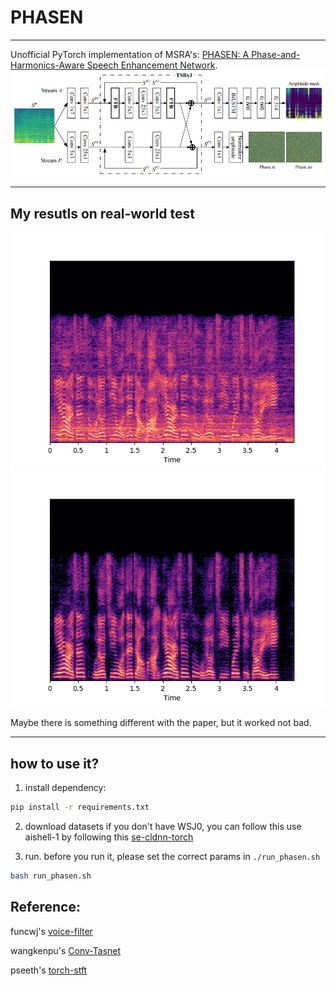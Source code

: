 # PHASEN

---
Unofficial PyTorch implementation of MSRA's:
    [PHASEN: A Phase-and-Harmonics-Aware Speech Enhancement Network](https://arxiv.org/abs/1911.04697).
![](./figs/phasen-net.png) 

---

## My resutls on real-world test
![Noisy](./figs/noisy.png)
![enh](./figs/phasen.png)

Maybe there is something different with the paper, but it worked not bad.

---

## how to use it?
1. install dependency:
```bash
pip install -r requirements.txt

```
2. download datasets 
if you don't have WSJ0, you can follow this use aishell-1 by following this [se-cldnn-torch](https://github.com/huyanxin/se-cldnn-torch) 

3. run.
before you run it, please set the correct params in `./run_phasen.sh`
```bash
bash run_phasen.sh
```

## Reference:
funcwj's [voice-filter](https://github.com/funcwj/voice-filter)

wangkenpu's [Conv-Tasnet](https://github.com/wangkenpu/Conv-TasNet-PyTorch)

pseeth's [torch-stft](https://github.com/pseeth/torch-stft)
